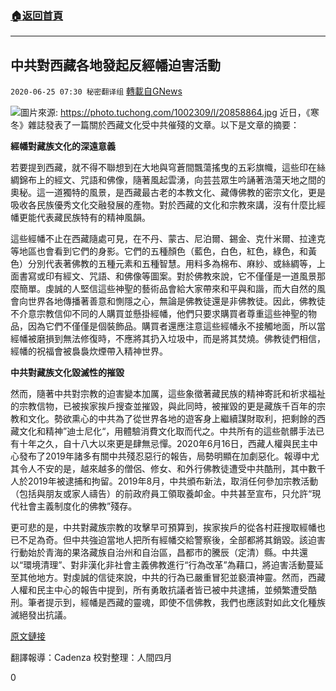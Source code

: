 ###  [:house:返回首頁](https://github.com/ourhimalayas/txt)
---

## 中共對西藏各地發起反經幡迫害活動
`2020-06-25 07:30 秘密翻译组` [轉載自GNews](https://gnews.org/zh-hant/245071/)

![](https://s3.amazonaws.com/gnews-media-offload/wp-content/uploads/2020/06/25072524/Picture-1-133.png)圖片來源: https://photo.tuchong.com/1002309/l/20858864.jpg
近日，《寒冬》雜誌發表了一篇關於西藏文化受中共催殘的文章。以下是文章的摘要：

**經幡對藏族文化的深遠意義**

若要提到西藏，就不得不聯想到在大地與穹蒼間飄蕩搖曳的五彩旗幟，這些印在絲綢錦布上的經文、咒語和佛像，隨著風起雲湧，向芸芸眾生吟誦著浩蕩天地之間的奧秘。這一道獨特的風景，是西藏最古老的本教文化、藏傳佛教的密宗文化，更是吸收各民族優秀文化交融發展的產物。對於西藏的文化和宗教來講，沒有什麼比經幡更能代表藏民族特有的精神風韻。

這些經幡不止在西藏隨處可見，在不丹、蒙古、尼泊爾、錫金、克什米爾、拉達克等地區也會看到它們的身影。它們的五種顏色（藍色，白色，紅色，綠色，和黃色）分別代表著佛教的五種元素和五種智慧。用料多為棉布、麻紗、或絲綢等，上面書寫或印有經文、咒語、和佛像等圖案。對於佛教來說，它不僅僅是一道風景那麼簡單。虔誠的人堅信這些神聖的藝術品會給大家帶來和平與和諧，而大自然的風會向世界各地傳播著善意和惻隱之心，無論是佛教徒還是非佛教徒。因此，佛教徒不介意宗教信仰不同的人購買並懸掛經幡，他們只要求購買者尊重這些神聖的物品，因為它們不僅僅是個裝飾品。購買者還應注意這些經幡永不接觸地面，所以當經幡被磨損到無法修復時，不應將其扔入垃圾中，而是將其焚燒。佛教徒們相信，經幡的祝福會被裊裊炊煙帶入精神世界。

**中共對藏族文化毀滅性的摧毀**

然而，隨著中共對宗教的迫害變本加厲，這些象徵著藏民族的精神寄託和祈求福祉的宗教信物，已被挨家挨戶搜查並摧毀，與此同時，被摧毀的更是藏族千百年的宗教和文化。勢欲熏心的中共為了從世界各地的遊客身上繼續謀財取利，把剩餘的西藏文化和精神”迪士尼化“，用體驗消費文化取而代之。中共所有的這些骯髒手法已有十年之久，自十八大以來更是肆無忌憚。2020年6月16日，西藏人權與民主中心發布了2019年諸多有關中共殘忍惡行的報告，局勢明顯在加劇惡化。報導中尤其令人不安的是，越來越多的僧侶、修女、和外行佛教徒遭受中共酷刑，其中數千人於2019年被逮捕和拘留。2019年8月，中共頒布新法，取消任何參加宗教活動（包括與朋友或家人禱告）的前政府員工領取養卹金。中共甚至宣布，只允許“現代社會主義制度化的佛教”殘存。

更可悲的是，中共對藏族宗教的攻擊早可預算到，挨家挨戶的從各村莊搜取經幡也已不足為奇。但中共強迫當地人把所有經幡交給警察後，全部都將其銷毀。該迫害行動始於青海的果洛藏族自治州和自治區，昌都市的騰辰（定清）縣。中共還以“環境清理”、對非漢化非社會主義佛教進行“行為改革”為藉口，將迫害活動蔓延至其他地方。對虔誠的信徒來說，中共的行為已嚴重冒犯並褻瀆神靈。然而，西藏人權和民主中心的報告中提到，所有勇敢抗議者皆已被中共逮捕，並頻繁遭受酷刑。筆者提示到，經幡是西藏的靈魂，即使不信佛教，我們也應該對如此文化種族滅絕發出抗議。

[原文鏈接](https://bitterwinter.org/tibet-the-ccp-launches-a-campaign-against-prayer-flags/)

翻譯報導：Cadenza
校對整理：人間四月

0
